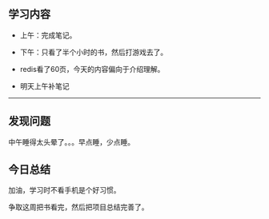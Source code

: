 ## 学习内容

- 上午：完成笔记。

- 下午：只看了半个小时的书，然后打游戏去了。

- redis看了60页，今天的内容偏向于介绍理解。

- 明天上午补笔记

- ----------

## 发现问题

中午睡得太头晕了。。。早点睡，少点睡。

## 今日总结

加油，学习时不看手机是个好习惯。

争取这周把书看完，然后把项目总结完善了。
